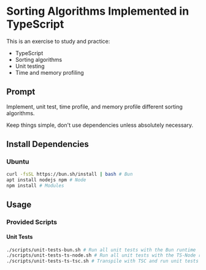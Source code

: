 # Sorting Algorithms Implemented in TypeScript

This is an exercise to study and practice:

- TypeScript
- Sorting algorithms
- Unit testing
- Time and memory profiling

## Prompt

Implement, unit test, time profile, and memory profile different sorting algorithms.

Keep things simple, don't use dependencies unless absolutely necessary.

## Install Dependencies

### Ubuntu

```bash
curl -fsSL https://bun.sh/install | bash # Bun
apt install nodejs npm # Node
npm install # Modules
```

## Usage

### Provided Scripts

#### Unit Tests

```bash
./scripts/unit-tests-bun.sh # Run all unit tests with the Bun runtime
./scripts/unit-tests-ts-node.sh # Run all unit tests with the TS-Node runtime
./scripts/unit-tests-ts-tsc.sh # Transpile with TSC and run unit tests with node runtime
```
